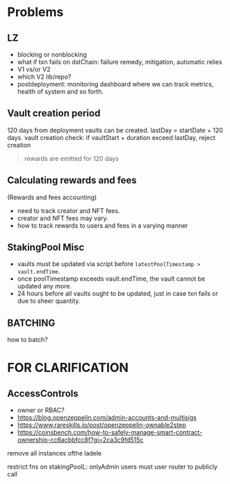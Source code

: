 # Problems

## LZ

- blocking or nonblocking
- what if txn fails on dstChain: failure remedy, mitigation, automatic relies
- V1 vs/or V2
- which V2 lib/repo?
- postdeployment: monitoring dashboard where we can track metrics, health of system and so forth.

## Vault creation period

120 days from deployment vaults can be created.
lastDay = startDate + 120 days.
vault creation check: if vaultStart + duration exceed lastDay, reject creation
> rewards are emitted for 120 days

## Calculating rewards and fees

(Rewards and fees accounting)
- need to track creator and NFT fees.
- creator and NFT fees may vary.
- how to track rewards to users and fees in a varying manner


## StakingPool Misc

- vaults must be updated via script before `latestPoolTimestamp > vault.endTime`.
- once poolTimestamp exceeds vault.endTime, the vault cannot be updated any more.
- 24 hours before all vaults ought to be updated, just in case txn fails or due to sheer quantity.

## BATCHING

how to batch?

# FOR CLARIFICATION

## AccessControls

- owner or RBAC?
- https://blog.openzeppelin.com/admin-accounts-and-multisigs
- https://www.rareskills.io/post/openzeppelin-ownable2step
- https://coinsbench.com/how-to-safely-manage-smart-contract-ownership-cc6acbbfcc8f?gi=2ca3c9fd515c



remove all instances ofthe ladele


restrict fns on stakingPoolL: onlyAdmin
users must user router to publicly call 
